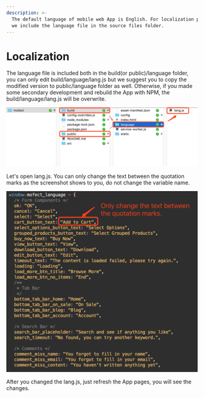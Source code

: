 ```yaml
---
description: >-
  The default language of mobile web App is English. For localization purpose,
  we include the language file in the source files folder.
---
```


# Localization

The language file is included both in the build\(or public\)/language folder,  you can only edit build/language/lang.js but we suggest you to copy the modified version to public/language folder as well. Otherwise, if you made some secondary development and rebuild the App with NPM, the build/language/lang.js will be overwrite.

![](../.gitbook/assets/image%20%286%29.png)

Let's open lang.js. You can only change the text between the quotation marks as the screenshot shows to you, do not change the variable name.

![](../.gitbook/assets/language.png)

After you changed the lang.js, just refresh the App pages, you will see the changes.

